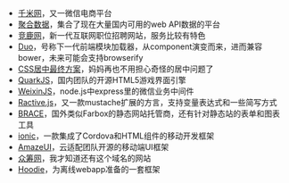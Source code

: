 ---
---

* [千米网](http://www.qianmi.com)，又一微信电商平台
* [聚合数据](http://www.juhe.cn/)，集合了现在大量国内可用的web API数据的平台
* [竞鹿网](http://www.jobdeer.com/)，新一代互联网职位招聘网站，服务比较有特色
* [Duo](http://duojs.org/)，号称下一代前端模块加载器，从component演变而来，进而兼容bower，未来可能会支持browserify
* [CSS居中最终方案](http://css-tricks.com/centering-css-complete-guide/)，妈妈再也不用担心奇怪的居中问题了
* [QuarkJS](http://quarkjs.com/)，国内团队的开源HTML5游戏界面引擎
* [WeixinJS](http://weixinjs.org/)，node.js中express里的微信业务中间件
* [Ractive.js](http://www.ractivejs.org/)，又一款mustache扩展的方言，支持变量表达式和一些简写方式
* [BRACE](http://brace.io/)，国外类似Farbox的静态网站托管商，还有针对静态站的表单和图表工具
* [ionic](http://ionicframework.com/)，一款集成了Cordova和HTML组件的移动开发框架
* [AmazeUI](http://amazeui.org/)，云适配团队开源的移动端UI框架
* [众筹网](http://www.zhongchou.cn/)，我才知道还有这个域名的网站
* [Hoodie](http://hood.ie/)，为离线webapp准备的一套框架
